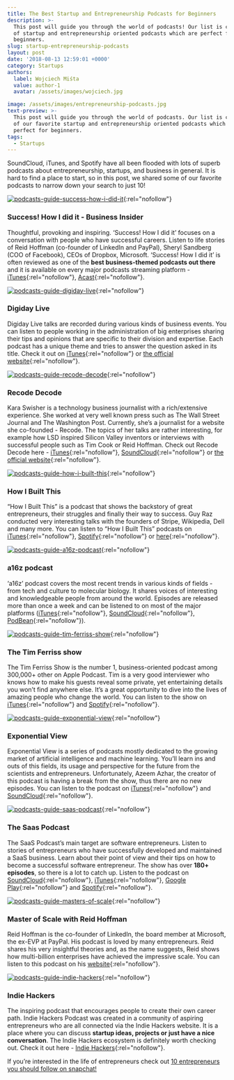 ```yaml
---
title: The Best Startup and Entrepreneurship Podcasts for Beginners
description: >-
  This post will guide you through the world of podcasts! Our list is composed
  of startup and entrepreneurship oriented podcasts which are perfect for
  beginners.
slug: startup-entrepreneurship-podcasts
layout: post
date: '2018-08-13 12:59:01 +0000'
category: Startups
authors:
  label: Wojciech Miśta
  value: author-1
  avatar: /assets/images/wojciech.jpg

image: /assets/images/entrepreneurship-podcasts.jpg
text-preview: >-
  This post will guide you through the world of podcasts. Our list is composed
  of our favorite startup and entrepreneurship oriented podcasts which are
  perfect for beginners.
tags:
  - Startups
---
```

SoundCloud, iTunes, and Spotify have all been flooded with lots of superb podcasts about entrepreneurship, startups, and business in general. It is hard to find a place to start, so in this post, we shared some of our favorite podcasts to narrow down your search to just 10!

[![podcasts-guide-success-how-i-did-it](/assets/images/podcasts-guide-success-how-i-did-it.png)](https://www.acast.com/howididit){:rel="nofollow"}

### Success! How I did it - Business Insider

Thoughtful, provoking and inspiring. ‘Success! How I did it’ focuses on a conversation with people who have successful careers. Listen to life stories of Reid Hoffman (co-founder of LinkedIn and PayPal), Sheryl Sandberg (COO of Facebook), CEOs of Dropbox, Microsoft. ‘Success! How I did it’ is often reviewed as one of the **best business-themed podcasts out there** and it is available on every major podcasts streaming platform - [iTunes](https://itunes.apple.com/ca/podcast/success-how-i-did-it/id1205997729?mt=2){:rel="nofollow"}, [Acast](https://www.acast.com/howididit){:rel="nofollow"}.

[![podcasts-guide-digiday-live](/assets/images/podcasts-guide-digiday-live.jpg)](https://digiday.com/series/digiday-live/){:rel="nofollow"}

### Digiday Live

Digiday Live talks are recorded during various kinds of business events. You can listen to people working in the administration of big enterprises sharing their tips and opinions that are specific to their division and expertise. Each podcast has a unique theme and tries to answer the question asked in its title. Check it out on [iTunes](https://itunes.apple.com/us/podcast/digiday-live/id1101905472?mt=2){:rel="nofollow"} or [the official website](https://digiday.com/series/digiday-live/){:rel="nofollow"}.

[![podcasts-guide-recode-decode](/assets/images/podcasts-guide-recode-decode.jpg)](https://www.recode.net/podcasts){:rel="nofollow"}

### Recode Decode

Kara Swisher is a technology business journalist with a rich/extensive experience. She worked at very well known press such as The Wall Street Journal and The Washington Post. Currently, she’s a journalist for a website she co-founded - Recode. The topics of her talks are rather interesting, for example how LSD inspired Silicon Valley inventors or interviews with successful people such as Tim Cook or Reid Hoffman. Check out Recode Decode here - [iTunes](https://itunes.apple.com/us/podcast/recode-decode-hosted-by-kara-swisher/id1011668648?mt=2){:rel="nofollow"}, [SoundCloud](https://soundcloud.com/recode-decode){:rel="nofollow"} or [the official website](https://www.recode.net/podcasts){:rel="nofollow"}.

[![podcasts-guide-how-i-built-this](/assets/images/podcasts-guide-how-i-built-this.png)](https://www.npr.org/podcasts/510313/how-i-built-this?t=1532348803372){:rel="nofollow"}

### How I Built This

“How I Built This” is a podcast that shows the backstory of great entrepreneurs, their struggles and finally their way to success. Guy Raz conducted very interesting talks with the founders of Stripe, Wikipedia, Dell and many more. You can listen to “How I Built This” podcasts on [iTunes](https://itunes.apple.com/us/podcast/how-i-built-this-with-guy-raz/id1150510297?mt=2){:rel="nofollow"}, [Spotify](https://open.spotify.com/show/6E709HRH7XaiZrMfgtNCun){:rel="nofollow"} or [here](https://www.npr.org/podcasts/510313/how-i-built-this?t=1532348803372){:rel="nofollow"}.

[![podcasts-guide-a16z-podcast](/assets/images/podcasts-guide-a16z-podcast.jpg)](https://a16z.com/podcasts/){:rel="nofollow"}

### a16z podcast

‘a16z’ podcast covers the most recent trends in various kinds of fields - from tech and culture to molecular biology. It shares voices of interesting and knowledgeable people from around the world. Episodes are released more than once a week and can be listened to on most of the major platforms ([iTunes](https://itunes.apple.com/us/podcast/a16z/id842818711?mt=2){:rel="nofollow"}, [SoundCloud](https://soundcloud.com/a16z){:rel="nofollow"}, [PodBean](https://www.podbean.com/podcast-detail/wgm6k-2f361/a16z-Podcast){:rel="nofollow"}).

[![podcasts-guide-tim-ferriss-show](/assets/images/podcasts-guide-the-tim-ferriss-show.jpg)](https://tim.blog/podcast/){:rel="nofollow"}

### The Tim Ferriss show

The Tim Ferriss Show is the number 1, business-oriented podcast among 300,000+ other on Apple Podcast. Tim is a very good interviewer who knows how to make his guests reveal some private, yet entertaining details you won’t find anywhere else. It’s a great opportunity to dive into the lives of amazing people who change the world. You can listen to the show on [iTunes](https://itunes.apple.com/us/podcast/the-tim-ferriss-show/id863897795?mt=2){:rel="nofollow"} and [Spotify](https://open.spotify.com/show/5qSUyCrk9KR69lEiXbjwXM){:rel="nofollow"}.

[![podcasts-guide-exponential-view](/assets/images/podcasts-guide-exponential-view.jpg)](http://www.exponentialview.co/){:rel="nofollow"}

### Exponential View

Exponential View is a series of podcasts mostly dedicated to the growing market of artificial intelligence and machine learning. You’ll learn ins and outs of this fields, its usage and perspective for the future from the scientists and entrepreneurs. Unfortunately, Azeem Azhar, the creator of this podcast is having a break from the show, thus there are no new episodes. You can listen to the podcast on [iTunes](https://itunes.apple.com/us/podcast/exponential-view/id1172218725?mt=2){:rel="nofollow"} and [SoundCloud](http://www.soundcloud.com/exponentialview){:rel="nofollow"}.

[![podcasts-guide-saas-podcast](/assets/images/podcasts-guide-saas-podcast.jpg)](https://saasclub.io/){:rel="nofollow"}

### The Saas Podcast

The SaaS Podcast’s main target are software entrepreneurs. Listen to stories of entrepreneurs who have successfully developed and maintained a SaaS business. Learn about their point of view and their tips on how to become a successful software entrepreneur. The show has over **180+ episodes**, so there is a lot to catch up. Listen to the podcast on [SoundCloud](https://soundcloud.com/conversionaid){:rel="nofollow"}, [iTunes](https://itunes.apple.com/us/podcast/saas-podcast-saas-startups-growth-hacking-entrepreneurship/id916927819?mt=2){:rel="nofollow"}, [Google Play](https://play.google.com/music/m/Ihsfcam52zxxnkfop5lfrjbban4?t=The_SaaS_Podcast_on_ConversionAid_-_SaaS_Startups_Growth_Hacking__Entrepreneurship){:rel="nofollow"} and [Spotify](https://open.spotify.com/show/0P2LhE0GAWvIsY4ChsgblC?si=4_ORsHMKQOqsi0GI-VNejg){:rel="nofollow"}.

[![podcasts-guide-masters-of-scale](/assets/images/podcasts-guide-masters-of-scale.jpeg)](https://mastersofscale.com/){:rel="nofollow"}

### Master of Scale with Reid Hoffman

Reid Hoffman is the co-founder of LinkedIn, the board member at Microsoft, the ex-EVP at PayPal. His podcast is loved by many entrepreneurs. Reid shares his very insightful theories and, as the name suggests, Reid shows how multi-billion enterprises have achieved the impressive scale. You can listen to this podcast on his [website](https://mastersofscale.com/){:rel="nofollow"}.

[![podcasts-guide-indie-hackers](/assets/images/podcasts-guide-indie-hackers.jpg)](https://www.indiehackers.com/){:rel="nofollow"}

### Indie Hackers

The inspiring podcast that encourages people to create their own career path. Indie Hackers Podcast was created in a community of aspiring entrepreneurs who are all connected via the Indie Hackers website. It is a place where you can discuss **startup ideas, projects or just have a nice conversation**. The Indie Hackers ecosystem is definitely worth checking out. Check it out here - [Indie Hackers](https://www.indiehackers.com/){:rel="nofollow"}.

If you’re interested in the life of entrepreneurs check out [10 entrepreneurs you should follow on snapchat!](https://naturaily.com/blog/entrepreneurs-snapchat)
